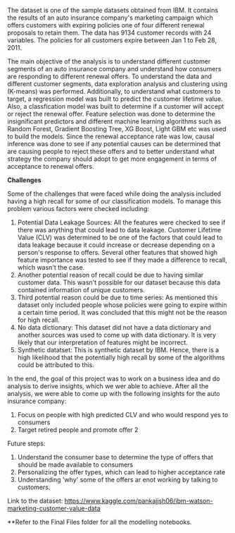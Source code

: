 The dataset is one of the sample datasets obtained from IBM. It contains the results of an auto insurance company's marketing campaign which offers customers with expiring policies one of four different renewal proposals to retain them. The data has 9134 customer records with 24 variables. The policies for all customers expire between Jan 1 to Feb 28, 2011.

The main objective of the analysis is to understand different customer segments of an auto insurance company and understand how consumers are responding to different renewal offers. To understand the data and different customer segments, data exploration analysis and clustering using (K-means) was performed. Additionally, to understand what customers to target, a regression model was built to predict the customer lifetime value. Also, a classfication model was built to determine if a customer will accept or reject the renewal offer. Feature selection was done to determine the insignificant predictors and different machine learning algorithms such as Random Forest, Gradient Boosting Tree, XG Boost, Light GBM etc was used to build the models. Since the renewal acceptance rate was low, causal inference was done to see if any potential causes can be determined that are causing people to reject these offers and to better understand what strategy the company should adopt to get more engagement in terms of acceptance to renewal offers. 

**Challenges**

Some of the challenges that were faced while doing the analysis included having a high recall for some of our classification models. To manage this problem various factors were checked including:
1. Potential Data Leakage Sources: All the features were checked to see if there was anything that could lead to data leakage. Customer Lifetime Value (CLV) was determined to be one of the factors that could lead to data leakage because it could increase or decrease depending on a person's response to offers. Several other features that showed high feature importance was tested to see if they made a difference to recall, which wasn't the case.
2. Another potential reason of recall could be due to having similar customer data. This wasn't possible for our dataset because this data contained information of unique customers. 
3. Third potential reason could be due to time series: As mentioned this dataset only included people whose policies were going to expire within a certain time period. It was concluded that this might not be the reason for high recall. 
4. No data dictionary: This dataset did not have a data dictionary and another sources was used to come up with data dictionary. It is very likely that our interpretation of features might be incorrect. 
5. Synthetic datatset: This is synthetic dataset by IBM. Hence, there is a high likelihood that the potentially high recall by some of the algorithms could be attributed to this. 

In the end, the goal of this project was to work on a business idea and do analysis to derive insights, which we wer able to achieve. After all the analysis, we were able to come up with the following insights for the auto insurance company:
1. Focus on people with high predicted CLV and who would respond yes to consumers 
2. Target retired people and promote offer 2 

Future steps: 
1. Understand the consumer base to determine the type of offers that should be made available to consumers 
2. Personalizing the offer types, which can lead to higher acceptance rate 
3. Understanding 'why' some of the offers ar enot working by talking to customers. 


Link to the dataset: https://www.kaggle.com/pankajjsh06/ibm-watson-marketing-customer-value-data

**Refer to the Final Files folder for all the modelling notebooks.

